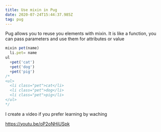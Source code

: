 ```yaml
---
title: Use mixin in Pug
date: 2020-07-24T15:44:37.985Z
tag: pug
---
```


Pug allows you to reuse you elements with mixin. It is like a function, you can pass parameters and use them for attributes or value

```javascript
mixin pet(name)
  li.pet= name
ul
  +pet('cat')
  +pet('dog')
  +pet('pig')
/*
<ul>
  <li class="pet">cat</li>
  <li class="pet">dog</li>
  <li class="pet">pig</li>
</ul>
*/
```

I create a video if you prefer learning by waching

https://youtu.be/oP2oNHiUSpk
